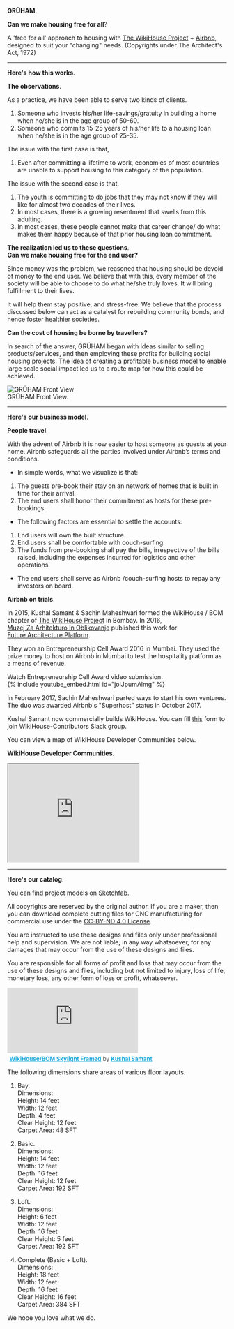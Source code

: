 **GRÜHAM**.

**Can we make housing free for all**?

A 'free for all' approach to housing with <a href="https://www.wikihouse.cc" rel="noopener noreferrer" target="_blank">The&nbsp;WikiHouse&nbsp;Project</a> + <a href="https://www.airbnb.com" rel="noopener noreferrer" target="_blank">Airbnb</a>, designed to suit your "changing" needs. (Copyrights under The Architect's Act, 1972)

***

**Here's how this works**.

**The observations**.

As a practice, we have been able to serve two kinds of clients.

1. Someone who invests his/her life-savings/gratuity in building a home when he/she is in the age group of 50-60.
1. Someone who commits 15-25 years of his/her life to a housing loan when he/she is in the age group of 25-35.

The issue with the first case is that,  
1. Even after committing a lifetime to work, economies of most countries are unable to support housing to this category of the population.

The issue with the second case is that,  
1. The youth is committing to do jobs that they may not know if they will like for almost two decades of their lives.
1. In most cases, there is a growing resentment that swells from this adulting.
1. In most cases, these people cannot make that career change/ do what makes them happy because of that prior housing loan commitment.

**The realization led us to these questions**.  
**Can we make housing free for the end user?**

Since money was the problem, we reasoned that housing should be devoid of money to the end user. We believe that with this, every member of the society will be able to choose to do what he/she truly loves. It will bring fulfillment to their lives.

It will help them stay positive, and stress-free. We believe that the process discussed below can act as a catalyst for rebuilding community bonds, and hence foster healthier societies.

**Can the cost of housing be borne by travellers?**

In search of the answer, GRÜHAM began with ideas similar to selling products/services, and then employing these profits for building social housing projects. The idea of creating a profitable business model to enable large scale social impact led us to a route map for how this could be achieved.

![_GRÜHAM Front View_](https://66.media.tumblr.com/e5481b89c70eea291699fd1aa0b2cb07/38963e009a684668-9a/s540x810/35535c7ce385073f3b744383266a6e5de2567424.jpg)  
GRÜHAM Front View.

***

**Here's our business model**.

**People travel**.

With the advent of Airbnb it is now easier to host someone as guests at your home. Airbnb safeguards all the parties involved under Airbnb’s terms and conditions.

- In simple words, what we visualize is that:

1. The guests pre-book their stay on an network of homes that is built in time for their arrival.
1. The end users shall honor their commitment as hosts for these pre-bookings.

- The following factors are essential to settle the accounts:

1. End users will own the built structure.
1. End users shall be comfortable with couch-surfing.
1. The funds from pre-booking shall pay the bills, irrespective of the bills raised, including the expenses incurred for logistics and other operations.

- The end users shall serve as Airbnb /couch-surfing hosts to repay any investors on board.

**Airbnb on trials**.

In 2015, Kushal&nbsp;Samant & Sachin&nbsp;Maheshwari formed the WikiHouse / BOM chapter of <a href="https://www.wikihouse.cc/Contributors" rel="noopener noreferrer" target="_blank">The&nbsp;WikiHouse&nbsp;Project</a> in Bombay. In 2016, <a href="http://www.mao.si" rel="noopener noreferrer" target="_blank">Muzej&nbsp;Za&nbsp;Arhitekturo&nbsp;In&nbsp;Oblikovanje</a> published this work for <a href="https://futurearchitectureplatform.org/projects/8e8af477-4aea-431b-a69f-74cd05862eac" rel="noopener noreferrer" target="_blank">Future&nbsp;Architecture&nbsp;Platform</a>.

They won an Entrepreneurship&nbsp;Cell&nbsp;Award 2016 in Mumbai. They used the prize money to host on Airbnb in Mumbai to test the hospitality platform as a means of revenue.

Watch Entrepreneurship&nbsp;Cell&nbsp;Award video submission.  
{% include youtube_embed.html id="joiJpumAlmg" %}

In February 2017, Sachin&nbsp;Maheshwari parted ways to start his own ventures. The duo was awarded Airbnb's "Superhost” status in October 2017.

Kushal&nbsp;Samant now commercially builds WikiHouse. You can fill <a href="https://opensystemslab.typeform.com/to/OHv4SE" rel="noopener noreferrer" target="_blank">this</a> form to join WikiHouse-Contributors Slack group.

You can view a map of WikiHouse&nbsp;Developer&nbsp;Communities below.

**WikiHouse Developer Communities**.

<iframe src="https://www.google.com/maps/d/embed?mid=1br9l2mbbpIO_sxLdLahOI-09K0U&hl=en" width="300" height="225"></iframe>

***

**Here's our catalog**.

You can find project models on <a href="https://www.sketchfab.com/kvshvl" rel="noopener noreferrer" target="_blank">Sketchfab</a>.

All copyrights are reserved by the original author. If you are a maker, then you can download complete cutting files for CNC manufacturing for commercial use under the <a href="https://creativecommons.org/licenses/by-nd/4.0/legalcode" rel="noopener noreferrer" target="_blank">CC-BY-ND&nbsp;4.0&nbsp;License</a>.

You are instructed to use these designs and files only under professional help and supervision. We are not liable, in any way whatsoever, for any damages that may occur from the use of these designs and files.

You are responsible for all forms of profit and loss that may occur from the use of these designs and files, including but not limited to injury, loss of life, monetary loss, any other form of loss or profit, whatsoever.

<div class="sketchfab-embed-wrapper"> <iframe title="WikiHouse/BOM Skylight Framed" frameborder="0" allowfullscreen mozallowfullscreen="true" webkitallowfullscreen="true" allow="fullscreen; autoplay; vr" xr-spatial-tracking execution-while-out-of-viewport execution-while-not-rendered web-share src="https://sketchfab.com/models/94bf6dec9558412f85611cb49c771ebc/embed?autospin=1&autostart=1&preload=1&ui_theme=dark"> </iframe> <p style="font-size: 13px; font-weight: normal; margin: 5px; color: #4A4A4A;"> <a href="https://sketchfab.com/3d-models/wikihousebom-skylight-framed-94bf6dec9558412f85611cb49c771ebc?utm_medium=embed&utm_campaign=share-popup&utm_content=94bf6dec9558412f85611cb49c771ebc" target="_blank" style="font-weight: bold; color: #1CAAD9;">WikiHouse/BOM Skylight Framed</a> by <a href="https://sketchfab.com/kvshvl?utm_medium=embed&utm_campaign=share-popup&utm_content=94bf6dec9558412f85611cb49c771ebc" target="_blank" style="font-weight: bold; color: #1CAAD9;">Kushal Samant</a></p></div>

The following dimensions share areas of various floor layouts.

1. Bay.  
Dimensions:  
Height: 14 feet  
Width: 12 feet  
Depth: 4 feet  
Clear Height: 12 feet  
Carpet Area: 48 SFT

1. Basic.  
Dimensions:  
Height: 14 feet  
Width: 12 feet  
Depth: 16 feet  
Clear Height: 12 feet  
Carpet Area: 192 SFT

1. Loft.  
Dimensions:  
Height: 6 feet  
Width: 12 feet  
Depth: 16 feet  
Clear Height: 5 feet  
Carpet Area: 192 SFT

1. Complete (Basic + Loft).  
Dimensions:  
Height: 18 feet  
Width: 12 feet  
Depth: 16 feet  
Clear Height: 16 feet  
Carpet Area: 384 SFT

We hope you love what we do.